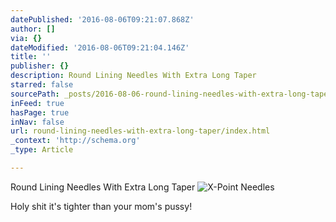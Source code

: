```yaml
---
datePublished: '2016-08-06T09:21:07.868Z'
author: []
via: {}
dateModified: '2016-08-06T09:21:04.146Z'
title: ''
publisher: {}
description: Round Lining Needles With Extra Long Taper
starred: false
sourcePath: _posts/2016-08-06-round-lining-needles-with-extra-long-taper.md
inFeed: true
hasPage: true
inNav: false
url: round-lining-needles-with-extra-long-taper/index.html
_context: 'http://schema.org'
_type: Article

---
```

Round Lining Needles With Extra Long Taper
![X-Point Needles](https://the-grid-user-content.s3-us-west-2.amazonaws.com/c31ce876-a117-4737-981d-26be57ae3728.jpg)

Holy shit it's tighter than your mom's pussy!